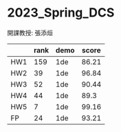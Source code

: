 # 2023_Spring_DCS
開課教授: 張添烜

|  | rank | demo | score |
| ---  | ---| --- | --- |
| HW1 | 159 |1de| 86.21 |
| HW2 | 39 |1de| 96.84 |
| HW3 | 52 |1de| 90.44 |
| HW4 | 44 |1de| 89.3 |
| HW5 | 7 |1de| 99.16 |
| FP | 24 |1de| 93.21 |
